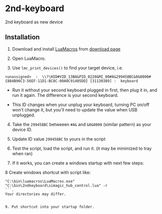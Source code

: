# 2nd-keyboard
2nd keyboard as new device


## Installation

1. Download and install [LuaMacros](https://github.com/me2d13/luamacros) from [download page](http://www.hidmacros.eu/luamacros.zip)

2. Open LuaMacro.

3. Use `lmc_print_devices()` to find your target device, i.e.
```
<unassigned>  :  \\?\HID#VID_13BA&PID_0220&MI_00#A&299458BC&0&0000#{884B96C3-56EF-11D1-BC8C-00A0C91405DD} [31130389] :  keyboard
```

* Run it without your second keyboard plugged in first, then plug it in, and run it again. The difference is your second keyboard.

* This ID changes when your unplug your keyboard, turning PC on/off won't change it, but you'll need to update the value when USB unplugged.

4. Take the `299458BC` betweeen `#A&` and `&0&0000` (similar pattern) as your device ID.

5. Update ID value `299458BC` to yours in the script

6. Test the script, load the script, and run it. (it may be minimized to tray when ran)

7. If it works, you can create a windows startup with next few steps:

8 Create windows shortcut with script like: 
```
"C:\bin\luamacros\LuaMacros.exe" "C:\bin\2ndkeyboard\simagic_hub_control.lua" -r
```. 
Your directories may differ. 
 
 
9. Put shortcut into your startup folder.
